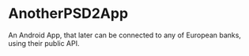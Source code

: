 # AnotherPSD2App
An Android App, that later can be connected to any of European banks, using their public API.
